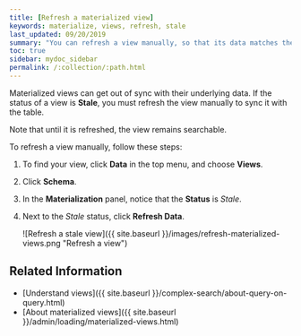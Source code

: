 ```yaml
---
title: [Refresh a materialized view]
keywords: materialize, views, refresh, stale
last_updated: 09/20/2019
summary: "You can refresh a view manually, so that its data matches the data in the underlying tables."
toc: true
sidebar: mydoc_sidebar
permalink: /:collection/:path.html
---
```


Materialized views can get out of sync with their underlying data. If the status of a view is **Stale**, you must refresh the view manually to sync it with the table.

Note that until it is refreshed, the view remains searchable.

To refresh a view manually, follow these steps:

1. To find your view, click **Data** in the top menu, and choose **Views**.

3. Click **Schema**.

4. In the **Materialization** panel, notice that the **Status** is _Stale_.

5. Next to the _Stale_ status, click **Refresh Data**.

     ![Refresh a stale view]({{ site.baseurl }}/images/refresh-materialized-views.png "Refresh a view")

## Related Information
- [Understand views]({{ site.baseurl }}/complex-search/about-query-on-query.html)
- [About materialized views]({{ site.baseurl }}/admin/loading/materialized-views.html)
